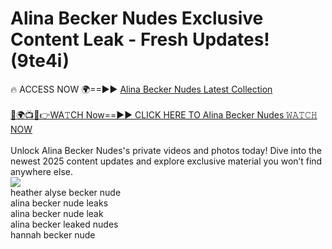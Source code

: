 # Alina Becker Nudes Exclusive Content Leak - Fresh Updates! (9te4i)

🔥 ACCESS NOW 🌍==►► <a href="https://tinyurl.com/2mz8nhtm" rel="nofollow">Alina Becker Nudes Latest Collection</a>
<br><br>
[🔴🌍📺📱👉WA𝚃CH Now==►► CLICK HERE TO Alina Becker Nudes 𝚆𝙰𝚃𝙲𝙷 NOW](https://tinyurl.com/2mz8nhtm)
<br><br>
Unlock Alina Becker Nudes's private videos and photos today! Dive into the newest 2025 content updates and explore exclusive material you won’t find anywhere else.
<br>
<a href="https://tinyurl.com/2mz8nhtm" rel="nofollow" data-target="animated-image.originalLink"><img src="https://camo.githubusercontent.com/8a4f000d20f83aca3bf7ec5f350d767afa0574a8a352519fd8cfa583a6f93a33/68747470733a2f2f692e696d6775722e636f6d2f644a486b345a712e676966" data-canonical-src="https://i.imgur.com/dJHk4Zq.gif" style="max-width: 100%; display: inline-block;" data-target="animated-image.originalImage"></a>
<br>
heather alyse becker nude<br>
alina becker nude leaks<br>
alina becker nude leak<br>
alina becker leaked nudes<br>
hannah becker nude